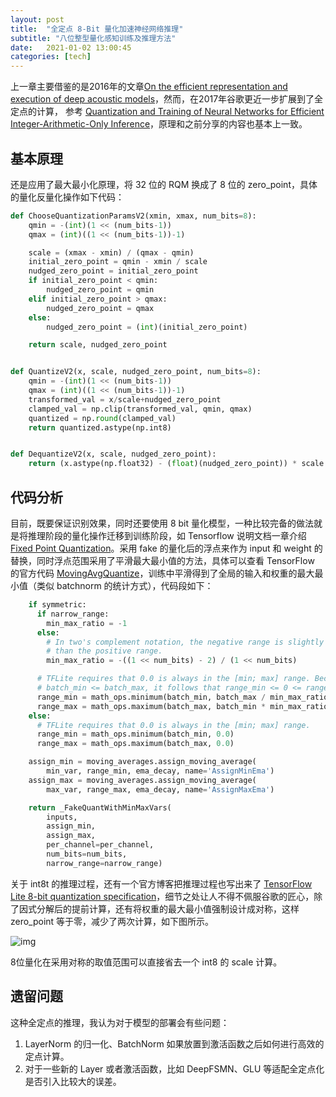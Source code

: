 ```yaml
---
layout: post
title:  "全定点 8-Bit 量化加速神经网络推理"
subtitle: "八位整型量化感知训练及推理方法"
date:   2021-01-02 13:00:45
categories: [tech]
---
```


上一章主要借鉴的是2016年的文章[On the efficient representation and execution of deep acoustic models](https://arxiv.org/abs/1607.04683)，然而，在2017年谷歌更近一步扩展到了全定点的计算， 参考 [Quantization and Training of Neural Networks for Efficient Integer-Arithmetic-Only Inference](https://arxiv.org/abs/1712.05877)，原理和之前分享的内容也基本上一致。


## 基本原理 

还是应用了最大最小化原理，将 32 位的 RQM 换成了 8 位的 zero_point，具体的量化反量化操作如下代码： 

```python
def ChooseQuantizationParamsV2(xmin, xmax, num_bits=8):
    qmin = -(int)(1 << (num_bits-1))
    qmax = (int)((1 << (num_bits-1))-1)

    scale = (xmax - xmin) / (qmax - qmin)
    initial_zero_point = qmin - xmin / scale
    nudged_zero_point = initial_zero_point
    if initial_zero_point < qmin:
        nudged_zero_point = qmin
    elif initial_zero_point > qmax:
        nudged_zero_point = qmax
    else:
        nudged_zero_point = (int)(initial_zero_point)

    return scale, nudged_zero_point


def QuantizeV2(x, scale, nudged_zero_point, num_bits=8):
    qmin = -(int)(1 << (num_bits-1))
    qmax = (int)((1 << (num_bits-1))-1)
    transformed_val = x/scale+nudged_zero_point
    clamped_val = np.clip(transformed_val, qmin, qmax)
    quantized = np.round(clamped_val)
    return quantized.astype(np.int8)


def DequantizeV2(x, scale, nudged_zero_point):
    return (x.astype(np.float32) - (float)(nudged_zero_point)) * scale
```

## 代码分析

目前，既要保证识别效果，同时还要使用 8 bit 量化模型，一种比较完备的做法就是将推理阶段的量化操作迁移到训练阶段，如 Tensorflow 说明文档一章介绍 [Fixed Point Quantization](https://www.tensorflow.org/performance/quantization)。采用 fake 的量化后的浮点来作为 input 和 weight 的替换，同时浮点范围采用了平滑最大最小值的方法，具体可以查看 TensorFlow 的官方代码 [MovingAvgQuantize](https://github.com/tensorflow/tensorflow/blob/05ab6a2afa2959410d48aab2336cea9dc1e2c13e/tensorflow/contrib/quantize/python/quant_ops.py#L186)，训练中平滑得到了全局的输入和权重的最大最小值（类似 batchnorm 的统计方式），代码段如下：

```python
    if symmetric:
      if narrow_range:
        min_max_ratio = -1
      else:
        # In two's complement notation, the negative range is slightly larger
        # than the positive range.
        min_max_ratio = -((1 << num_bits) - 2) / (1 << num_bits)

      # TFLite requires that 0.0 is always in the [min; max] range. Because
      # batch_min <= batch_max, it follows that range_min <= 0 <= range_max.
      range_min = math_ops.minimum(batch_min, batch_max / min_max_ratio)
      range_max = math_ops.maximum(batch_max, batch_min * min_max_ratio)
    else:
      # TFLite requires that 0.0 is always in the [min; max] range.
      range_min = math_ops.minimum(batch_min, 0.0)
      range_max = math_ops.maximum(batch_max, 0.0)

    assign_min = moving_averages.assign_moving_average(
        min_var, range_min, ema_decay, name='AssignMinEma')
    assign_max = moving_averages.assign_moving_average(
        max_var, range_max, ema_decay, name='AssignMaxEma')

    return _FakeQuantWithMinMaxVars(
        inputs,
        assign_min,
        assign_max,
        per_channel=per_channel,
        num_bits=num_bits,
        narrow_range=narrow_range)
```

关于 int8t 的推理过程，还有一个官方博客把推理过程也写出来了 [TensorFlow Lite 8-bit quantization specification](https://www.tensorflow.org/lite/performance/quantization_spec)，细节之处让人不得不佩服谷歌的匠心，除了因式分解后的提前计算，还有将权重的最大最小值强制设计成对称，这样 zero_point 等于零，减少了两次计算，如下图所示。

![img](https://pic1.zhimg.com/v2-a6b9b83cb4f6916575daa0e78fd2a1a8_b.png)

8位量化在采用对称的取值范围可以直接省去一个 int8 的 scale 计算。

## 遗留问题

这种全定点的推理，我认为对于模型的部署会有些问题：

1. LayerNorm 的归一化、BatchNorm 如果放置到激活函数之后如何进行高效的定点计算。
2. 对于一些新的 Layer 或者激活函数，比如 DeepFSMN、GLU 等适配全定点化是否引入比较大的误差。
